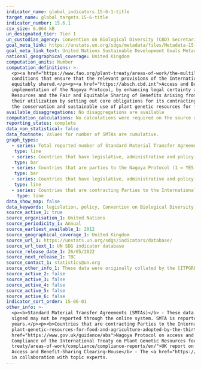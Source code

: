 ```yaml
---
indicator_name: global_indicators.15-6-1-title
target_name: global_targets.15-6-title
indicator_number: 15.6.1
csv_size: 6.064 kB
un_designated_tier: Tier I
un_custodian_agency: Convention on Biological Diversity (CBD) Secretariat
goal_meta_link: https://unstats.un.org/sdgs/metadata/files/Metadata-15-06-01.pdf
goal_meta_link_text: United Nations Sustainable Development Goals Metadata (PDF 215 KB)
national_geographical_coverage: United Kingdom
computation_units: Number
computation_definitions: >-
  <p><a href="https://www.fao.org/plant-treaty/areas-of-work/the-multilateral-system/smta/en/">Standard Material Transfer Agreement (SMTA)</a> - A standard contract for the transfer of plant and genetic material included in the Multilateral System. The contract sets out terms and
  conditions that ensure that the relevant provisions of the International Treaty are followed. It is the result of lengthy negotiation. The SMTA regulates exchanges of plant genetic material, prevents their misuse, and ensures that any commercial benefits that arise are fairly and
  equitably shared.</p><p><a href="https://absch.cbd.int">Access and Benefit-Sharing Clearing House</a> - A platform for exchanging information on access and benefit-sharing was established by Article 14 of the Protocol. The ABS Clearing-House is a key tool for facilitating the
  implementation of the Nagoya Protocol, by enhancing legal certainty and transparency on procedures for access, and for monitoring the utilization of genetic resources along the value chain.</p><p><a href="">Nagoya Protocol</a> - Short for the Nagoya Protocol on Access to Genetic
  Resources and the Fair and Equitable Sharing of Benefits Arising from their Utilization to the Convention on Biological Diversity (2010). The Nagoya Protocol covers genetic resources and traditional knowledge associated with genetic resources. It also covers the benefits arising from
  their utilization by setting out core obligations for its contracting Parties to take measures in relation to access, benefit-sharing and compliance.</p><p> International Treaty on Plant Genetic Resources for Food and Agriculture (PGRFA) - The objectives of the International Treaty are
  the conservation and sustainable use of plant genetic resources for food and agriculture and the fair and equitable sharing of the benefits arising out of their use, in harmony with the Convention on Biological Diversity.</p>
available_disaggregations: No disaggregations are available
computation_calculations: No calculations were required on the source data.
reporting_status: complete
data_non_statistical: false
data_footnote: Values for number of SMTAs are cumulative.
graph_types: 
  - series: Total reported number of Standard Material Transfer Agreements (SMTAs) transferring plant genetic resources for food and agriculture to the UK
   type: line
  - series: Countries that have legislative, administrative and policy framework or measures reported to the Access and Benefit-Sharing Clearing-House (1 = YES; 0 = NO)
   type: bar
  - series: Countries that are parties to the Nagoya Protocol (1 = YES; 0 = NO)
   type: bar
  - series: Countries that have legislative, administrative and policy framework or measures reported through the Online Reporting System on Compliance of the International Treaty on Plant Genetic Resources for Food and Agriculture (PGRFA) (1 = YES; 0 = NO)
   type: line
  - series: Countries that are contracting Parties to the International Treaty on Plant Genetic Resources for Food and Agriculture (PGRFA) (1 = YES; 0 = NO)
    type: line
data_show_map: false
data_keywords: legislation, policy, Convention on Biological Diversity, FAO 
source_active_1: true
source_organisation_1: United Nations
source_periodicity_1: Annual
source_earliest_available_1: 2012
source_geographical_coverage_1: United Kingdom
source_url_1: https://unstats.un.org/sdgs/indicators/database/
source_url_text_1: UN SDG indicator database
source_release_date_1: 26/05/2022
source_next_release_1: TBC
source_contact_1: statistics@un.org
source_other_info_1: These data were originally collated by the [ITPGRFA Secretariat](http://www.fao.org/plant-treaty/areas-of-work/compliance/compliance-reports/en/)
source_active_2: false
source_active_3: false
source_active_4: false
source_active_5: false
source_active_6: false
indicator_sort_order: 15-06-01
other_info: >-
  <p><b>Standard Material Transfer Agreements (SMTAs)</b> - These data give the number of Standard Material Transfer Agreements (SMTAs) reported through the online system of the International Treaty (Easy-SMTA).</p><p>The true number of SMTA issued (signed) could be higher, as some SMTAs
  signed may not be reported through the online system. SMTA is reported by users, not by a government focal point.</p><p>Users also have a two-year period for reporting their SMTAs. The number reported for a specific year may therefore change during the following two
  years.</p><p><b>Countries that are contracting Parties to the International Treaty on Plant Genetic Resources for Food and Agriculture (PGRFA)</b> - The United Kingdom is a contracting party to the <a href="https://www.gov.uk/government/publications/ts-no212015-international-treaty-on-
  plant-genetic-resources-for-food-and-agriculture-adopted-by-the-thirty-first-session-of-the-fao-conference-in">International Treaty on PGRFA</a></p><p><b>Countries that are parties to the Nagoya Protocol</b> - The United Kingdom is party to the Nagoya Protocol. The <a
  href="https://www.gov.uk/guidance/abs">Nagoya Protocol on access and benefit sharing</a> was entered into force for the United Kingdom in May 2016.</p><p><b>Countries that have legislative, administrative and policy framework or measures reported through the Online Reporting System on
  Compliance of the International Treaty on Plant Genetic Resources for Food and Agriculture (PGRFA )</b> - The United Kingdom reports its legislative, administrative and policy framework through the Online Reporting System. See Article 4 of the <a href="http://www.fao.org/plant-
  treaty/areas-of-work/compliance/compliance-reports/en/">UK report on the implementation of the International Treaty on Plant Genetic Resources for Food and Agriculture (ITPGRFA)</a></p><p><b>Countries that have legislative, administrative and policy framework or measures reported to the
  Access and Benefit-Sharing Clearing-House</b> - The <a href="https://absch.cbd.int/countries/GB">United Kingdom has reported measures to the Access and Benefit-Sharing Clearing-House</a></p><p> Data follows the UN specification for this indicator. This indicator has not been identified
  in collaboration with topic experts.
---
```

 
